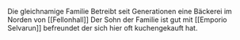 Die gleichnamige Familie Betreibt seit Generationen eine Bäckerei im Norden von [[Fellonhall]]
Der Sohn der Familie ist gut mit [[Emporio Selvarun]] befreundet der sich hier oft kuchengekauft hat.